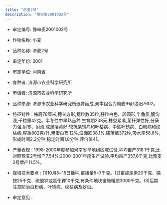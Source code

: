 ```yaml
---
title: "济麦2号"
description: "豫审麦2001002号"
---
```

* 审定编号:  豫审麦2001002号

*  作物名称:  小麦

*  品种名称:  济麦2号

*  审定年份:  2001

*  审定单位:  河南省

* 育种者:  济源市农业科学研究所

*  申请者:  济源市农业科学研究所

*  品种来源:  济源市农业科学研究所选育而成,亲本组合为周麦9号/洛阳7602。

*  特征特性 : 
株高78厘米,穗长方形,穗粒数35粒,籽粒白色、卵圆形,半角质,腹沟浅,千粒重42克。半冬性中早熟品种,生育期238天,株型紧凑,茎秆弹性好,分蘖力强,耐寒、耐渍,成熟落黄好;较抗条锈病和叶枯病、中感叶锈病、白粉病和纹枯病;容重802克/升,粗蛋白15.12%,湿面筋38.1%,降落值372秒,吸水率58.6%,形成时间2.2分钟,稳定时间1.8分钟,评价值41。
 
*  产量表现 : 
1998-2000年度参加河南省旱地组区域试验,平均亩产318.1千克,比对照豫麦2号增产7.54%;2000-2001年度生产试验,平均亩产357.6千克,比豫麦2号增产11.5%。

*  栽培技术要点 : 
(1)10月5~15日播种,亩播量5~7千克。(2)亩施尿素20千克、磷铵25千克、硫酸钾或氯化钾10千克,有条件地块亩施粗肥3000千克。(3)后期注意防治白粉病、叶锈病、纹枯病及蚜虫。

*  审定意见 : 

